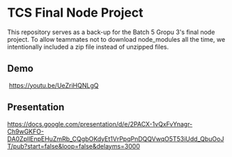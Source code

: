 # TCS Final Node Project

This repository serves as a back-up for the Batch 5 Gropu 3's final node project. To allow teammates not to download node_modules all the time, we intentionally included a zip file instead of unzipped files. 

## Demo

[![]()](https://youtu.be/UeZriHQNLgQ "tcs-final-node-project-thumbnail")
https://youtu.be/UeZriHQNLgQ

## Presentation
https://docs.google.com/presentation/d/e/2PACX-1vQxFvYnagr-Ch9wGKFO-DA0ZpllEnpEHuZmRb_CQgbOKdyEt1VrPpqPnDQQVwqO5T53iUdd_QbuOoJT/pub?start=false&loop=false&delayms=3000


